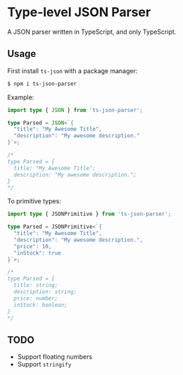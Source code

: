 # Type-level JSON Parser

A JSON parser written in TypeScript, and only TypeScript.

## Usage

First install `ts-json` with a package manager:

```bash
$ npm i ts-json-parser
```

Example:

```ts
import type { JSON } from 'ts-json-parser';

type Parsed = JSON<`{
  "title": "My Awesome Title",
  "description": "My awesome description."
}`>;

/*
type Parsed = {
  title: "My Awesome Title";
  description: "My awesome description.";
}
*/
```

To primitive types:

```ts
import type { JSONPrimitive } from 'ts-json-parser';

type Parsed = JSONPrimitive<`{
  "title": "My Awesome Title",
  "description": "My awesome description.",
  "price": 10,
  "inStock": true
}`>;

/*
type Parsed = {
  title: string;
  description: string;
  price: number;
  inStock: boolean;
}
*/
```

## TODO

- Support floating numbers
- Support `stringify`
